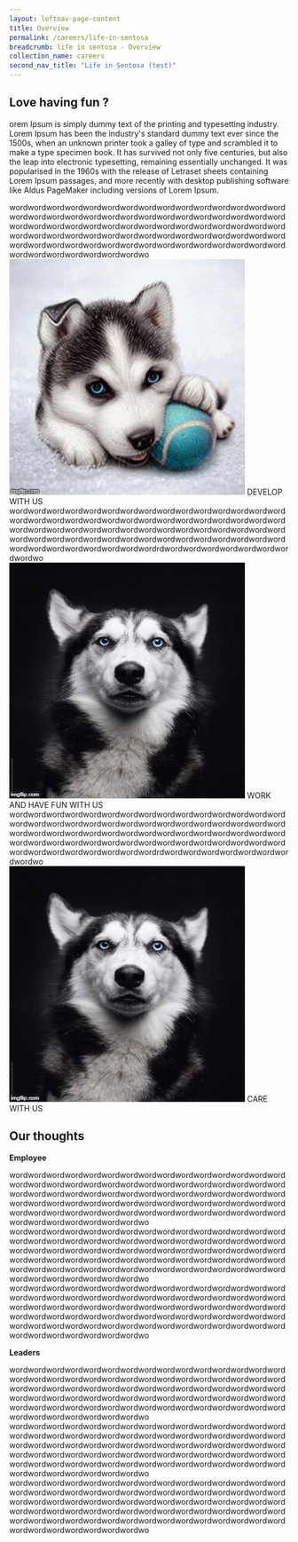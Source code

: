```yaml
---
layout: leftnav-page-content
title: Overview
permalink: /careers/life-in-sentosa
breadcrumb: life in sentosa - Overview
collection_name: careers
second_nav_title: "Life in Sentosa (test)"
---
```

## Love having fun ?
orem Ipsum is simply dummy text of the printing and typesetting industry. Lorem Ipsum has been the industry's standard dummy text ever since the 1500s, when an unknown printer took a galley of type and scrambled it to make a type specimen book. It has survived not only five centuries, but also the leap into electronic typesetting, remaining essentially unchanged. It was popularised in the 1960s with the release of Letraset sheets containing Lorem Ipsum passages, and more recently with desktop publishing software like Aldus PageMaker including versions of Lorem Ipsum.  

<div class="grid-container">
  <div class="grid-item">
    wordwordwordwordwordwordwordwordwordwordwordwordwordwordwordwordwordwordwordwordwordwordwordwordwordwordwordwordwordwordwordwordwordwordwordwordwordwordwordwordwordwordwordwordwordwordwordwordwordwordwordwordwordwordwordwordwordwordwordwordwordwordwordwordwordwordwordwordwordwordwordwordwordwordwordwordwordwordwordwordwordwordwo

  </div>
  
 <div class="image-text-container">
  <img class="grid-image-1" src="images/test/testimagev1.gif" alt="Flowers in Chania"/>
  <span class="image-text-1">DEVELOP WITH US</span>
 </div>
 
  <div class="grid-item"> 
    wordwordwordwordwordwordwordwordwordwordwordwordwordwordwordwordwordwordwordwordwordwordwordwordwordwordwordwordwordwordwordwordwordwordwordwordwordwordwordwordwordwordwordwordwordwordwordwordwordwordwordwordwordwordwordwordwordwordwordwordwordwordwordwordwordwordwordwordrdwordwordwordwordwordwordwordwordwo

  </div>
  
 <div class="image-text-container">
<img class="grid-image-2" src="images/test/testimagev2.gif" alt="Flowers in Chania"/>
  <span class="image-text-2">WORK AND HAVE FUN WITH US</span>
 </div>
  
  <div class="grid-item">
  wordwordwordwordwordwordwordwordwordwordwordwordwordwordwordwordwordwordwordwordwordwordwordwordwordwordwordwordwordwordwordwordwordwordwordwordwordwordwordwordwordwordwordwordwordwordwordwordwordwordwordwordwordwordwordwordwordwordwordwordwordwordwordwordwordwordwordwordrdwordwordwordwordwordwordwordwordwo

  </div>
  
 <div class="image-text-container">
<img class="grid-image-3" src="images/test/testimagev3.gif" alt="Flowers in Chania"/>
  <span class="image-text-3">CARE WITH US</span>
  </div>
  
</div>
  
  
## Our thoughts  
**Employee**

<div class="grid-container-our-thoughts">
  <div class="grid-item-our-thoughts">
    wordwordwordwordwordwordwordwordwordwordwordwordwordwordwordwordwordwordwordwordwordwordwordwordwordwordwordwordwordwordwordwordwordwordwordwordwordwordwordwordwordwordwordwordwordwordwordwordwordwordwordwordwordwordwordwordwordwordwordwordwordwordwordwordwordwordwordwordwordwordwordwordwordwordwordwordwordwordwordwordwordwordwo

  </div>
  <div class="grid-item-our-thoughts">
    wordwordwordwordwordwordwordwordwordwordwordwordwordwordwordwordwordwordwordwordwordwordwordwordwordwordwordwordwordwordwordwordwordwordwordwordwordwordwordwordwordwordwordwordwordwordwordwordwordwordwordwordwordwordwordwordwordwordwordwordwordwordwordwordwordwordwordwordwordwordwordwordwordwordwordwordwordwordwordwordwordwordwo

   </div>
   <div class="grid-item-our-thoughts">
    wordwordwordwordwordwordwordwordwordwordwordwordwordwordwordwordwordwordwordwordwordwordwordwordwordwordwordwordwordwordwordwordwordwordwordwordwordwordwordwordwordwordwordwordwordwordwordwordwordwordwordwordwordwordwordwordwordwordwordwordwordwordwordwordwordwordwordwordwordwordwordwordwordwordwordwordwordwordwordwordwordwordwo

   </div>
</div>
  
**Leaders**  

<div class="grid-container-our-thoughts">
  <div class="grid-item-our-thoughts">
    wordwordwordwordwordwordwordwordwordwordwordwordwordwordwordwordwordwordwordwordwordwordwordwordwordwordwordwordwordwordwordwordwordwordwordwordwordwordwordwordwordwordwordwordwordwordwordwordwordwordwordwordwordwordwordwordwordwordwordwordwordwordwordwordwordwordwordwordwordwordwordwordwordwordwordwordwordwordwordwordwordwordwo

  </div>
  <div class="grid-item-our-thoughts">
    wordwordwordwordwordwordwordwordwordwordwordwordwordwordwordwordwordwordwordwordwordwordwordwordwordwordwordwordwordwordwordwordwordwordwordwordwordwordwordwordwordwordwordwordwordwordwordwordwordwordwordwordwordwordwordwordwordwordwordwordwordwordwordwordwordwordwordwordwordwordwordwordwordwordwordwordwordwordwordwordwordwordwo

   </div>
   <div class="grid-item-our-thoughts">
    wordwordwordwordwordwordwordwordwordwordwordwordwordwordwordwordwordwordwordwordwordwordwordwordwordwordwordwordwordwordwordwordwordwordwordwordwordwordwordwordwordwordwordwordwordwordwordwordwordwordwordwordwordwordwordwordwordwordwordwordwordwordwordwordwordwordwordwordwordwordwordwordwordwordwordwordwordwordwordwordwordwordwo

   </div>
</div>
